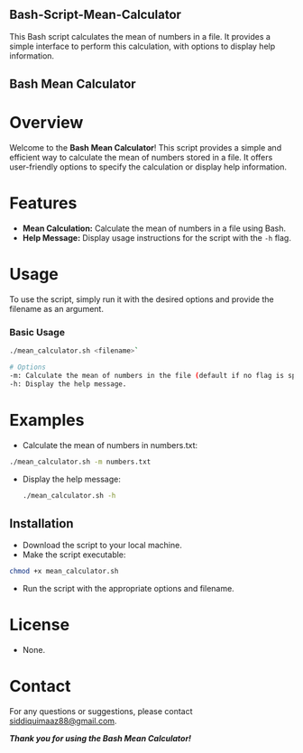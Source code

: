 ## Bash-Script-Mean-Calculator
This Bash script calculates the mean of numbers in a file. It provides a simple interface to perform this calculation, with options to display help information.

## Bash Mean Calculator

# Overview

Welcome to the **Bash Mean Calculator**! This script provides a simple and efficient way to calculate the mean of numbers stored in a file. It offers user-friendly options to specify the calculation or display help information.

# Features

- **Mean Calculation:** Calculate the mean of numbers in a file using Bash.
- **Help Message:** Display usage instructions for the script with the `-h` flag.

# Usage

To use the script, simply run it with the desired options and provide the filename as an argument.

### Basic Usage

```sh
./mean_calculator.sh <filename>`

# Options
-m: Calculate the mean of numbers in the file (default if no flag is specified).
-h: Display the help message.
```
# Examples
- Calculate the mean of numbers in numbers.txt:
```sh
./mean_calculator.sh -m numbers.txt
```

- Display the help message:
  ```sh
  ./mean_calculator.sh -h

## Installation
- Download the script to your local machine.
- Make the script executable:

```sh
chmod +x mean_calculator.sh
```
- Run the script with the appropriate options and filename.

# License
- None.

# Contact
For any questions or suggestions, please contact siddiquimaaz88@gmail.com.

***Thank you for using the Bash Mean Calculator!***
